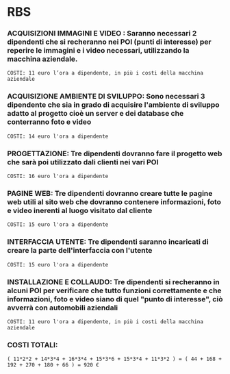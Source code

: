 # RBS

### ACQUISIZIONI IMMAGINI E VIDEO : Saranno necessari 2 dipendenti che si recheranno nei POI (punti di interesse) per reperire le immagini e i video necessari, utilizzando la         macchina aziendale.
    COSTI: 11 euro l’ora a dipendente, in più i costi della macchina aziendale

### ACQUISIZIONE AMBIENTE DI SVILUPPO: Sono necessari 3 dipendente che sia in grado di acquisire l'ambiente di sviluppo adatto al progetto cioè un server e dei database che           conterranno foto e video
    COSTI: 14 euro l'ora a dipendente
    
### PROGETTAZIONE: Tre dipendenti dovranno fare il progetto web che sarà poi utilizzato dali clienti nei vari POI
    COSTI: 16 euro l'ora a dipendente
    
### PAGINE WEB: Tre dipendenti dovranno creare tutte le pagine web utili al sito web che dovranno contenere informazioni, foto e video inerenti al luogo visitato dal cliente
    COSTI: 15 euro l'ora a dipendente

### INTERFACCIA UTENTE: Tre dipendenti saranno incaricati di creare la parte dell'interfaccia con l'utente 
    COSTI: 15 euro l'ora a dipendente
    
### INSTALLAZIONE E COLLAUDO: Tre dipendenti si recheranno in alcuni POI per verificare che tutto funzioni correttamente e che informazioni, foto e video siano di quel "punto di       interesse", ciò avverrà con automobili aziendali
    COSTI: 11 euro l'ora a dipendente, in più i costi della macchina aziendale
    
### COSTI TOTALI:
    ( 11*2*2 + 14*3*4 + 16*3*4 + 15*3*6 + 15*3*4 + 11*3*2 ) = ( 44 + 168 + 192 + 270 + 180 + 66 ) = 920 €





